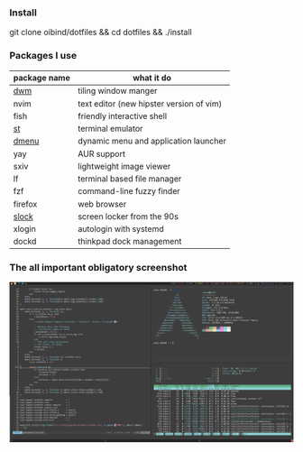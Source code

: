 ### Install

git clone oibind/dotfiles && cd dotfiles && ./install


### Packages I use

| package name | what it do |
| - | - |
[dwm](https://github.com/oibind/dwm) | tiling window manger
nvim | text editor (new hipster version of vim)
fish | friendly interactive shell
[st](https://github.com/oibind/st) | terminal emulator
[dmenu](https://github.com/oibind/dmenu) | dynamic menu and application launcher
yay | AUR support
sxiv | lightweight image viewer
lf | terminal based file manager
fzf | command-line fuzzy finder
firefox | web browser
[slock](https://github.com/oibind/slock) | screen locker from the 90s
xlogin | autologin with systemd
dockd | thinkpad dock management

### The all important obligatory screenshot

![desktop rice](desktop.png)
